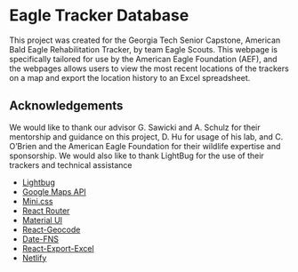 # Eagle Tracker Database

This project was created for the Georgia Tech Senior Capstone, American Bald Eagle Rehabilitation Tracker, by team Eagle Scouts. 
This webpage is specifically tailored for use by the American Eagle Foundation (AEF), and the webpages allows users to view the most recent locations of the trackers on a map and export the location history to an Excel spreadsheet. 

## Acknowledgements 

We would like to thank our advisor G. Sawicki and A. Schulz for their mentorship and guidance on this project, D. Hu for usage of his lab, and C. O’Brien and the American Eagle Foundation for their wildlife expertise and sponsorship. We would also like to thank LightBug for the use of their trackers and technical assistance

* [Lightbug](https://thelightbug.com/)
* [Google Maps API](https://developers.google.com/maps)
* [Mini.css](https://minicss.org/)
* [React Router](https://reactrouter.com/)
* [Material UI](https://material-ui.com/)
* [React-Geocode](https://date-fns.org/)
* [Date-FNS](https://date-fns.org/)
* [React-Export-Excel](https://www.npmjs.com/package/react-export-excel)
* [Netlify](https://www.netlify.com/)